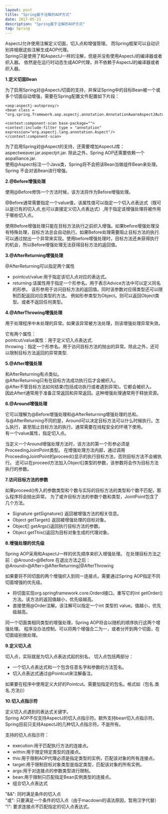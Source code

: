 ```yaml
---
layout: post
title: "Spring基于注解的AOP方式"
date: 2017-05-21
description: "Spring基于注解的AOP方式"
tag: Spring
---
```


AspectJ允许使用注解定义切面，切入点和增强管理。
而Spring框架可以自动识别并根据这些注解生成AOP代理。<br>
Spring只是使用了和AspectJ一样的注解，但是并没有使用AspectJ的编译器或者织入器。
依然是在运行时动态生成AOP代理，并不依赖于AspectJ的编译器或者织入器。

**1.定义切面Bean**

为了启用Spring对@AspectJ切面的支持，并保证Spring中的目标Bean被一个或多个切面自动增强，需要在Spring配置文件配置如下片段：

```
<aop:aspectj-autoproxy/>
<bean class = "org.spring.framework.aop.aspectj.annotation.AnnotationAwareAspectJAutoProxyCreator"/>

<context:component-scan base-package="">
<context:include-filter type = "annotation" expression="org.aspectj.lang.annotation.Aspect"/>
</context:component-scan>
```

为了启用Spring对@Aspect的支持，还需要增加AspectJ库：aspectweaver.jar.aspectjrt.jar.
除此之外，Spring AOP还需要依赖一个aopalliance.jar.<br>
使用@Aspect标注一个Java类，Spring将不会把该Bean当做组件Bean来处理。Spring
不会对该Bean进行增强。

**2.@Before增强处理**

使用@Before修饰一个方法时候，该方法将作为Before增强处理。

@Before通常需要指定一个value值，该属性值可以指定一个切入点表达式（既可以是已有的切入点,也可以直接定义切入点表达式）,用于指定该增强处理将被作用于哪些切入点。

使用Before增强处理只能在目标方法执行之前织入增强。如果before增强处理没有特殊处理，目标方法总会自动执行。如果Before处理需要阻止目标方法的执行.可以通过抛出一个异常来实现。使用before增强处理时，目标方法还未获得执行的机会，所以Before增强处理无法获得目标方法的返回值。

**3.@AfterReturning增强处理**

@AfterReturning可以指定两个属性<br>
* pointcut/value:用于指定该切入点对应的表达式。<br>
* returning:该属性用于指定一个形参名。用于表示Advice方法中可以定义同名的形参。
该形参用于访问目标方法的返回值。同时该参数对应得类型还可以限制匹配返回对应类型的方法。
例如形参类型为Object。则可以返回Object类型。或者不返回任何类型。


**4.@AfterThrowing增强处理**

用于处理程序中未处理的异常。如果该异常被方法处理，则该增强处理异常失效。

它有两个属性：<br>
pointcut/value属性：用于定义切入点表达式.<br>
throwing：指定一个形参名。用于访问目标方法的抛出的异常。除此之外，还可以限制目标方法返回的异常类型.

**5.@After增强处理**

和AfterReturning有点类似。<br>
@AfterReturning只有在目标方法成功执行后才会被织入。<br>
@After不管目标方法如何结束(包括成功执行或者遇到异常)。它都会被织入。<br>
因此Aftert通常用于准备正常返回和异常返回。这种增强处理通常用于释放资源。


**6.@Around增强处理**

它可以理解为@Before增强处理和@AfterReturning增强处理的总和。<br>
与@AfterReturning不同的是，Around可以决定目标方法可以什么时候执行。怎么执行，甚至阻止目标方法的执行。通常需要在线程安全的环境下使用。<br>
有一个value属性，指定切入点。

当定义一个Around增强处理方法时，该方法的第一个形参必须是ProceedingJointPoint类型。
在增强处理方法内部，通过调用ProceedingJointPoint的proceed()显示的执行目标方法，否则目标方法不会被执行。
还可以在proceed方法加入Object[]类型的参数，该参数将会作为目标方法执行的参数。

**7.访问目标方法的参数**

如果proceed()传入的参数类型和个数与实际的目标方法的类型和个数不匹配，那么程序将会抛出异常。
为了或许目标方法的参数个数和类型，JointPoint包含了几个方法。

* Signature getSignature() 返回被增强方法的相关信息。
* Object getTarget() 返回被增强处理的目标对象。
* Object[] getArgs()返回执行目标方法的参数。
* Object getThis()返回为目标对象生成的代理对象。
 


**8.增强处理的优先级**

Spring AOP采用和AspectJ一样的优先顺序来织入增强处理。
在处理目标方法之前：@Around>@Before
在退出方法之后：@Around>@After>@AfterReturning|@AfterThrowing

如果要将不同切面的两个增强织入到同一连接点。需要通过Spring AOP指定不同切面增强的优先级。

* 将切面实现org.springframework.core.Orderd接口。重写它的int getOrder()方法。该方法的返回值越小，优先级越高。
* 直接使用@Order注解。该注解可以指定一个int 类型的 value。值越小，优先级越高。


同一个切面类相同类型的增强处理，Spring AOP将会以随机的顺序执行这两个增强处理。
程序没办法控制。可以将两个增强合二为一，或者分开到两个切面，在切面级别做处理。

**9.定义切入点**

切入点，实际就是为切入点表达式起的别名。
切入点包括两部分：

* 一个切入点表达式和一个包含任意名字和参数的方法签名。
* 切入点表达式通过@Pointcut来注解备注。

如果要在程序中使用定义大好的Pointcut。需要加指定的包名。格式如（包名.类名.方法()）


**10.切入点指示符**

定义切入点遇到的表达式关键字。<br>
Spring AOP不仅支持AspectJ的切入点指示符。额外支持bean切入点指示符。<br>
Spring目前只支持AspectJ的几种切入点指示符。不是所有。

支持的切入点指示符：

* execution:用于匹配执行方法的连接点。
* within:用于限定特定类型的连接点。
* this:用于限制AOP代理必须是指定类型的实例，匹配该对象的所有连接点。
* target:用于限制目标对象类型是指定类型，匹配该对象的所有实例。
* args:用于对连接点的参数类型进行限制。
* bean:用于限制只匹配指定Bean实例类型的连接点。
* 组合切入点表达式

"&&": 同时满足条件的切入点 <br>
"或": 只要满足一个条件的切入点（由于macdown的语法原因，暂用汉字代替）<br>
"!": 要求连接点不匹配指定的切入点表达式。<br>
























